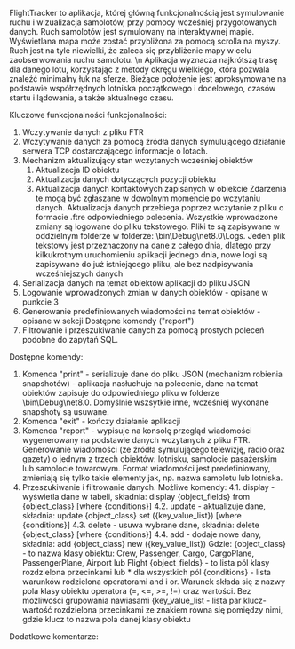 FlightTracker to aplikacja, której główną funkcjonalnością jest symulowanie ruchu i wizualizacja samolotów, przy pomocy wcześniej przygotowanych danych. Ruch samolotów jest symulowany na interaktywnej mapie. Wyświetlana mapa może zostać przybliżona za pomocą scrolla na myszy. Ruch jest na tyle niewielki, że zaleca się przybliżenie mapy w celu zaobserwowania ruchu samolotu. \n
Aplikacja wyznacza najkrótszą trasę dla danego lotu, korzystając z metody okręgu wielkiego, która pozwala znaleźć minimalny łuk na sferze. Bieżące położenie jest aproksymowane na podstawie współrzędnych lotniska początkowego i docelowego, czasów startu i lądowania, a także aktualnego czasu.


Kluczowe funkcjonalności funkcjonalności:
1. Wczytywanie danych z pliku FTR
2. Wczytywanie danych za pomocą źródła danych symulującego działanie serwera TCP dostarczającego informacje o lotach. 
3. Mechanizm aktualizujący stan wczytanych wcześniej obiektów
   1. Aktualizacja ID obiektu
   2. Aktualizacja danych dotyczących pozycji obiektu
   3. Aktualizacja danych kontaktowych zapisanych w obiekcie
Zdarzenia te mogą być zgłaszane w dowolnym momencie po wczytaniu danych. Aktualizacja danych przebiega poprzez wczytanie z pliku o formacie .ftre odpowiedniego polecenia. Wszystkie wprowadzone zmiany są logowane do pliku tekstowego. Pliki te są zapisywane w oddzielnym folderze w folderze: \bin\Debug\net8.0\Logs. Jeden plik tekstowy jest przeznaczony na dane z całego dnia, dlatego przy kilkukrotnym uruchomieniu aplikacji jednego dnia, nowe logi są zapisywane do już istniejącego pliku, ale bez nadpisywania wcześniejszych danych
4. Serializacja danych na temat obiektów aplikacji do pliku JSON
5. Logowanie wprowadzonych zmian w danych obiektów - opisane w punkcie 3
6. Generowanie predefiniowanych wiadomości na temat obiektów - opisane w sekcji Dostępne komendy ("report")
7. Filtrowanie i przeszukiwanie danych za pomocą prostych poleceń podobne do zapytań SQL.


Dostępne komendy:
1.  Komenda "print" - serializuje dane do pliku JSON (mechanizm robienia snapshotów) - aplikacja nasłuchuje na polecenie, dane na temat obiektów zapisuje do odpowiedniego pliku w folderze \bin\Debug\net8.0. Domyślnie wszsytkie inne, wcześniej wykonane snapshoty są usuwane.
2.  Komenda "exit" - kończy działanie aplikacji
3.  Komenda "report" - wypisuje na konsolę przegląd wiadomości wygenerowany na podstawie danych wczytanych z pliku FTR. Generowanie wiadomości (ze źródła symulującego telewizję, radio oraz gazety) o jednym z trzech obiektów: lotnisku, samolocie pasażerskim lub samolocie towarowym. Format wiadomości jest predefiniowany, zmieniają się tylko takie elementy jak, np. nazwa samolotu lub lotniska.
4. Przeszukiwanie i filtrowanie danych. Możliwe komendy:
   4.1. display - wyświetla dane w tabeli, składnia: display {object_fields} from {object_class} [where {conditions}]
   4.2. update - aktualizuje dane, składnia: update {object_class} set ({key_value_list}) [where {conditions}]
   4.3. delete - usuwa wybrane dane, składnia: delete {object_class} [where {conditions}]
   4.4. add - dodaje nowe dany, składnia: add {object_class} new ({key_value_list})
   Gdzie:
   {object_class} - to nazwa klasy obiektu: Crew, Passenger, Cargo, CargoPlane, PassengerPlane, Airport lub Flight
   {object_fields} - to lista pól klasy rozdzielona przecinkami lub * dla wszystkich pól
   {conditions} - lista warunków rodzielona operatorami and i or. Warunek składa się z nazwy pola klasy obiektu operatora (=, <=, >=, !=) oraz wartości. Bez możliwości          grupowania nawiasami
   {key_value_list - lista par klucz-wartość rozdzielona przecinkami ze znakiem równa się pomiędzy nimi, gdzie klucz to nazwa pola danej klasy obiektu


Dodatkowe komentarze:


